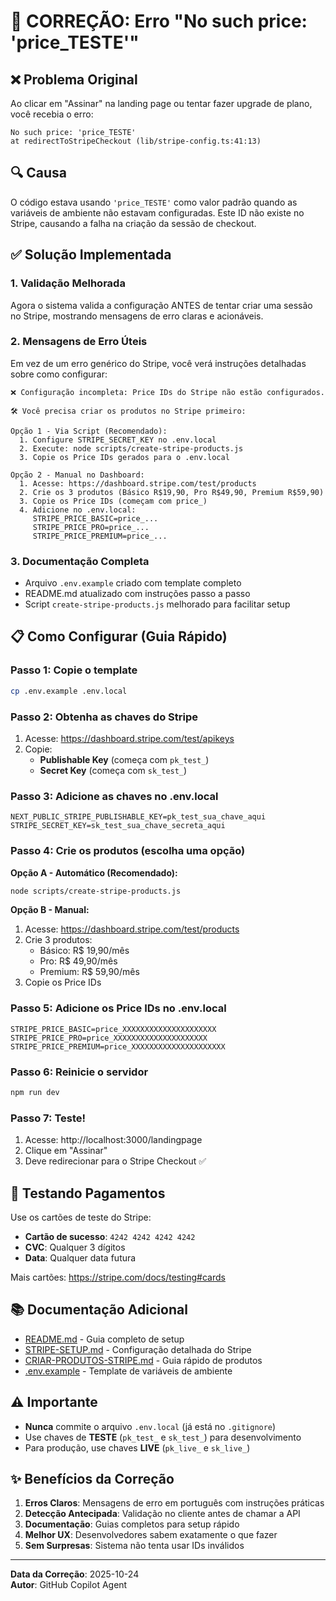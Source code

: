 # 🔧 CORREÇÃO: Erro "No such price: 'price_TESTE'"

## ❌ Problema Original

Ao clicar em "Assinar" na landing page ou tentar fazer upgrade de plano, você recebia o erro:

```
No such price: 'price_TESTE'
at redirectToStripeCheckout (lib/stripe-config.ts:41:13)
```

## 🔍 Causa

O código estava usando `'price_TESTE'` como valor padrão quando as variáveis de ambiente não estavam configuradas. Este ID não existe no Stripe, causando a falha na criação da sessão de checkout.

## ✅ Solução Implementada

### 1. Validação Melhorada
Agora o sistema valida a configuração ANTES de tentar criar uma sessão no Stripe, mostrando mensagens de erro claras e acionáveis.

### 2. Mensagens de Erro Úteis
Em vez de um erro genérico do Stripe, você verá instruções detalhadas sobre como configurar:

```
❌ Configuração incompleta: Price IDs do Stripe não estão configurados.

🛠️ Você precisa criar os produtos no Stripe primeiro:

Opção 1 - Via Script (Recomendado):
  1. Configure STRIPE_SECRET_KEY no .env.local
  2. Execute: node scripts/create-stripe-products.js
  3. Copie os Price IDs gerados para o .env.local

Opção 2 - Manual no Dashboard:
  1. Acesse: https://dashboard.stripe.com/test/products
  2. Crie os 3 produtos (Básico R$19,90, Pro R$49,90, Premium R$59,90)
  3. Copie os Price IDs (começam com price_)
  4. Adicione no .env.local:
     STRIPE_PRICE_BASIC=price_...
     STRIPE_PRICE_PRO=price_...
     STRIPE_PRICE_PREMIUM=price_...
```

### 3. Documentação Completa
- Arquivo `.env.example` criado com template completo
- README.md atualizado com instruções passo a passo
- Script `create-stripe-products.js` melhorado para facilitar setup

## 📋 Como Configurar (Guia Rápido)

### Passo 1: Copie o template
```bash
cp .env.example .env.local
```

### Passo 2: Obtenha as chaves do Stripe
1. Acesse: https://dashboard.stripe.com/test/apikeys
2. Copie:
   - **Publishable Key** (começa com `pk_test_`)
   - **Secret Key** (começa com `sk_test_`)

### Passo 3: Adicione as chaves no .env.local
```env
NEXT_PUBLIC_STRIPE_PUBLISHABLE_KEY=pk_test_sua_chave_aqui
STRIPE_SECRET_KEY=sk_test_sua_chave_secreta_aqui
```

### Passo 4: Crie os produtos (escolha uma opção)

**Opção A - Automático (Recomendado):**
```bash
node scripts/create-stripe-products.js
```

**Opção B - Manual:**
1. Acesse: https://dashboard.stripe.com/test/products
2. Crie 3 produtos:
   - Básico: R$ 19,90/mês
   - Pro: R$ 49,90/mês
   - Premium: R$ 59,90/mês
3. Copie os Price IDs

### Passo 5: Adicione os Price IDs no .env.local
```env
STRIPE_PRICE_BASIC=price_XXXXXXXXXXXXXXXXXXXXX
STRIPE_PRICE_PRO=price_XXXXXXXXXXXXXXXXXXXXX
STRIPE_PRICE_PREMIUM=price_XXXXXXXXXXXXXXXXXXXXX
```

### Passo 6: Reinicie o servidor
```bash
npm run dev
```

### Passo 7: Teste!
1. Acesse: http://localhost:3000/landingpage
2. Clique em "Assinar"
3. Deve redirecionar para o Stripe Checkout ✅

## 🧪 Testando Pagamentos

Use os cartões de teste do Stripe:
- **Cartão de sucesso**: `4242 4242 4242 4242`
- **CVC**: Qualquer 3 dígitos
- **Data**: Qualquer data futura

Mais cartões: https://stripe.com/docs/testing#cards

## 📚 Documentação Adicional

- [README.md](./README.md) - Guia completo de setup
- [STRIPE-SETUP.md](./STRIPE-SETUP.md) - Configuração detalhada do Stripe
- [CRIAR-PRODUTOS-STRIPE.md](./CRIAR-PRODUTOS-STRIPE.md) - Guia rápido de produtos
- [.env.example](./.env.example) - Template de variáveis de ambiente

## ⚠️ Importante

- **Nunca** commite o arquivo `.env.local` (já está no `.gitignore`)
- Use chaves de **TESTE** (`pk_test_` e `sk_test_`) para desenvolvimento
- Para produção, use chaves **LIVE** (`pk_live_` e `sk_live_`)

## ✨ Benefícios da Correção

1. **Erros Claros**: Mensagens de erro em português com instruções práticas
2. **Detecção Antecipada**: Validação no cliente antes de chamar a API
3. **Documentação**: Guias completos para setup rápido
4. **Melhor UX**: Desenvolvedores sabem exatamente o que fazer
5. **Sem Surpresas**: Sistema não tenta usar IDs inválidos

---

**Data da Correção**: 2025-10-24  
**Autor**: GitHub Copilot Agent
